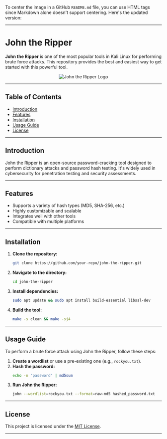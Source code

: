 To center the image in a GitHub `README.md` file, you can use HTML tags since Markdown alone doesn't support centering. Here's the updated version:  

---

# John the Ripper  
**John the Ripper** is one of the most popular tools in Kali Linux for performing brute force attacks. This repository provides the best and easiest way to get started with this powerful tool.  

<div align="center">  
  <img src="https://github.com/user-attachments/assets/bff2f291-5cfd-4b63-98b7-33f93a055687" alt="John the Ripper Logo">  
</div>  

---

## Table of Contents  
- [Introduction](#introduction)  
- [Features](#features)  
- [Installation](#installation)  
- [Usage Guide](#usage-guide)  
- [License](#license)  

---

## Introduction  
John the Ripper is an open-source password-cracking tool designed to perform dictionary attacks and password hash testing. It's widely used in cybersecurity for penetration testing and security assessments.  

---

## Features  
- Supports a variety of hash types (MD5, SHA-256, etc.)  
- Highly customizable and scalable  
- Integrates well with other tools  
- Compatible with multiple platforms  

---

## Installation  
1. **Clone the repository:**  
   ```bash  
   git clone https://github.com/your-repo/john-the-ripper.git  
   ```  

2. **Navigate to the directory:**  
   ```bash  
   cd john-the-ripper  
   ```  

3. **Install dependencies:**  
   ```bash  
   sudo apt update && sudo apt install build-essential libssl-dev  
   ```  

4. **Build the tool:**  
   ```bash  
   make -s clean && make -sj4  
   ```  

---

## Usage Guide  
To perform a brute force attack using John the Ripper, follow these steps:  

1. **Create a wordlist** or use a pre-existing one (e.g., `rockyou.txt`).  
2. **Hash the password:**  
   ```bash  
   echo -n "password" | md5sum  
   ```  
3. **Run John the Ripper:**  
   ```bash  
   john --wordlist=rockyou.txt --format=raw-md5 hashed_password.txt  
   ```  

---

## License  
This project is licensed under the [MIT License](LICENSE).  

---  
